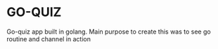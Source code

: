 # GO-QUIZ

Go-quiz app built in golang. Main purpose to create this was to see go routine and channel in action
